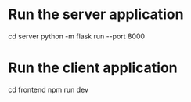 # Run the server application
cd server
python -m flask run --port 8000

# Run the client application
cd frontend
npm run dev



